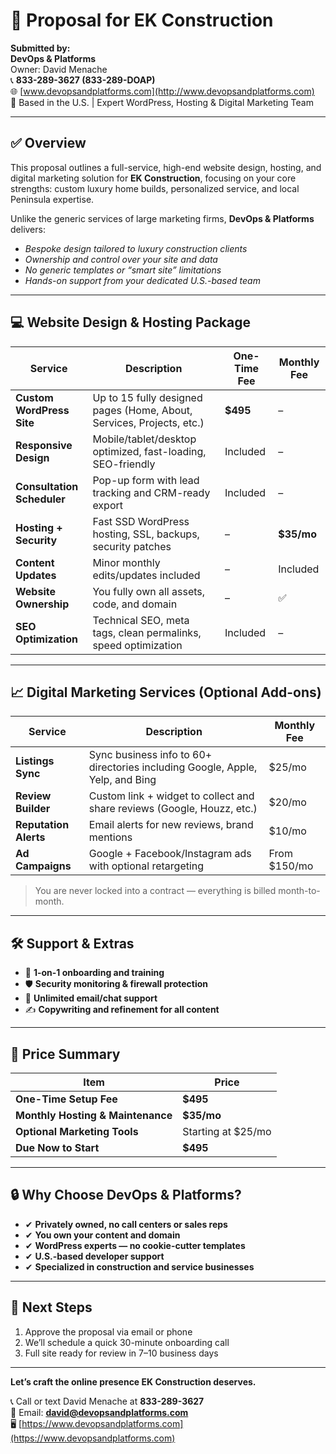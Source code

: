 # 📄 Proposal for EK Construction

**Submitted by:**  
**DevOps & Platforms**  
Owner: David Menache  
📞 **833-289-3627 (833-289-DOAP)**  
🌐 [www.devopsandplatforms.com](http://www.devopsandplatforms.com)  
📍 Based in the U.S. | Expert WordPress, Hosting & Digital Marketing Team

---

## ✅ Overview

This proposal outlines a full-service, high-end website design, hosting, and digital marketing solution for **EK Construction**, focusing on your core strengths: custom luxury home builds, personalized service, and local Peninsula expertise.

Unlike the generic services of large marketing firms, **DevOps & Platforms** delivers:

- *Bespoke design tailored to luxury construction clients*
- *Ownership and control over your site and data*
- *No generic templates or “smart site” limitations*
- *Hands-on support from your dedicated U.S.-based team*

---

## 💻 Website Design & Hosting Package

| **Service**               | **Description**                                                                 | **One-Time Fee** | **Monthly Fee** |
|---------------------------|---------------------------------------------------------------------------------|------------------|------------------|
| **Custom WordPress Site** | Up to 15 fully designed pages (Home, About, Services, Projects, etc.)          | **$495**         | –                |
| **Responsive Design**     | Mobile/tablet/desktop optimized, fast-loading, SEO-friendly                    | Included         | –                |
| **Consultation Scheduler**| Pop-up form with lead tracking and CRM-ready export                            | Included         | –                |
| **Hosting + Security**    | Fast SSD WordPress hosting, SSL, backups, security patches                     | –                | **$35/mo**       |
| **Content Updates**       | Minor monthly edits/updates included                                           | –                | Included         |
| **Website Ownership**     | You fully own all assets, code, and domain                                     | –                | ✅               |
| **SEO Optimization**      | Technical SEO, meta tags, clean permalinks, speed optimization                 | Included         | –                |

---

## 📈 Digital Marketing Services (Optional Add-ons)

| **Service**          | **Description**                                                                 | **Monthly Fee** |
|----------------------|----------------------------------------------------------------------------------|------------------|
| **Listings Sync**    | Sync business info to 60+ directories including Google, Apple, Yelp, and Bing   | $25/mo           |
| **Review Builder**   | Custom link + widget to collect and share reviews (Google, Houzz, etc.)         | $20/mo           |
| **Reputation Alerts**| Email alerts for new reviews, brand mentions                                    | $10/mo           |
| **Ad Campaigns**     | Google + Facebook/Instagram ads with optional retargeting                       | From $150/mo     |

> You are never locked into a contract — everything is billed month-to-month.

---

## 🛠 Support & Extras

- 🔧 **1-on-1 onboarding and training**
- 🛡️ **Security monitoring & firewall protection**
- 💬 **Unlimited email/chat support**
- ✍️ **Copywriting and refinement for all content**

---

## 🧾 Price Summary

| **Item**                        | **Price**     |
|----------------------------------|---------------|
| **One-Time Setup Fee**           | **$495**      |
| **Monthly Hosting & Maintenance**| **$35/mo**    |
| **Optional Marketing Tools**     | Starting at $25/mo |
| **Due Now to Start**             | **$495**      |

---

## 🔒 Why Choose DevOps & Platforms?

- ✔ **Privately owned, no call centers or sales reps**
- ✔ **You own your content and domain**
- ✔ **WordPress experts — no cookie-cutter templates**
- ✔ **U.S.-based developer support**
- ✔ **Specialized in construction and service businesses**

---

## 📝 Next Steps

1. Approve the proposal via email or phone
2. We’ll schedule a quick 30-minute onboarding call
3. Full site ready for review in 7–10 business days

---

**Let’s craft the online presence EK Construction deserves.**

📞 Call or text David Menache at **833-289-3627**  
📧 Email: **david@devopsandplatforms.com**  
🖥️ [https://www.devopsandplatforms.com](https://www.devopsandplatforms.com)
